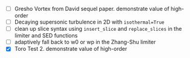 - [ ] Gresho Vortex from David sequel paper. demonstrate value of high-order
- [ ] Decaying supersonic turbulence in 2D with `isothermal=True`
- [ ] clean up slice syntax using `insert_slice` and `replace_slices` in the limiter and SED functions
- [ ] adaptively fall back to w0 or wp in the Zhang-Shu limiter
- [x] Toro Test 2. demonstrate value of high-order
